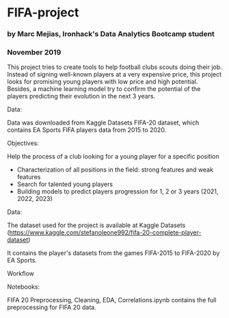# FIFA-project
### by Marc Mejias, Ironhack's Data Analytics Bootcamp student
### November 2019

This project tries to create tools to help football clubs scouts doing their job. Instead of signing well-known 
players at a very expensive price, this project looks for promising young players with low price and high potential.
Besides, a machine learning model try to confirm the potential of the players predicting their evolution
in the next 3 years.


Data:

Data was downloaded from Kaggle Datasets FIFA-20 dataset, which contains EA Sports FIFA players data from 2015 to 2020.



Objectives:

Help the process of a club looking for a young player for a specific position

 - Characterization of all positions in the field: strong features and weak features
 - Search for talented young players
 - Building models to predict players progression for 1, 2 or 3 years (2021, 2022, 2023)

Data: 

The dataset used for the project is available at Kaggle Datasets 
(https://www.kaggle.com/stefanoleone992/fifa-20-complete-player-dataset)

It contains the player's datasets from the games FIFA-2015 to FIFA-2020 by EA Sports.


Workflow

Notebooks:

FIFA 20 Preprocessing, Cleaning, EDA, Correlations.ipynb contains the full preprocessing for FIFA 20 data.




